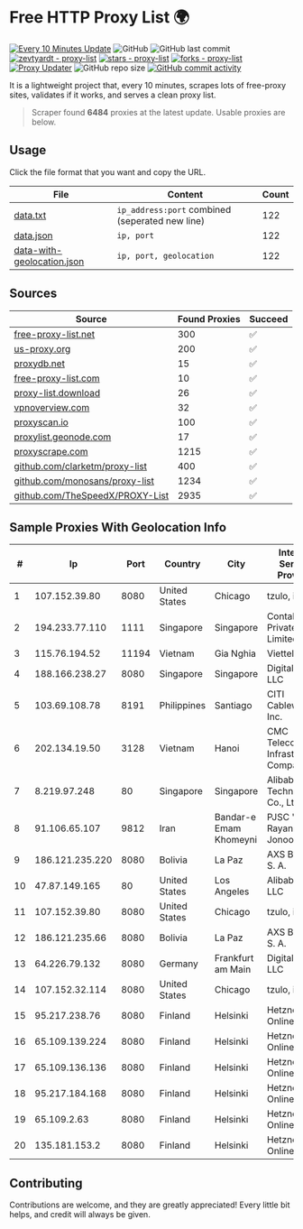 
# Free HTTP Proxy List 🌍

[![Every 10 Minutes Update](https://github.com/mertguvencli/http-proxy-list/actions/workflows/main.yml/badge.svg?branch=main)](https://github.com/mertguvencli/http-proxy-list/actions/workflows/main.yml)
![GitHub](https://img.shields.io/github/license/mertguvencli/http-proxy-list)
![GitHub last commit](https://img.shields.io/github/last-commit/mertguvencli/http-proxy-list)
[![zevtyardt - proxy-list](https://img.shields.io/static/v1?label=zevtyardt&message=proxy-list&color=blue&logo=github)](https://github.com/zevtyardt/proxy-list "Go to GitHub repo")
[![stars - proxy-list](https://img.shields.io/github/stars/zevtyardt/proxy-list?style=social)](https://github.com/zevtyardt/proxy-list)
[![forks - proxy-list](https://img.shields.io/github/forks/zevtyardt/proxy-list?style=social)](https://github.com/zevtyardt/proxy-list)
[![Proxy Updater](https://github.com/zevtyardt/proxy-list/workflows/Proxy%20Updater/badge.svg)](https://github.com/zevtyardt/proxy-list/actions?query=workflow:"Proxy+Updater")
![GitHub repo size](https://img.shields.io/github/repo-size/zevtyardt/proxy-list)
[![GitHub commit activity](https://img.shields.io/github/commit-activity/m/zevtyardt/proxy-list?logo=commits)](https://github.com/zevtyardt/proxy-list/commits/main)

It is a lightweight project that, every 10 minutes, scrapes lots of free-proxy sites, validates if it works, and serves a clean proxy list.

> Scraper found **6484** proxies at the latest update. Usable proxies are below.

## Usage

Click the file format that you want and copy the URL.

|File|Content|Count|
|----|-------|-----|
|[data.txt](https://raw.githubusercontent.com/mertguvencli/http-proxy-list/main/proxy-list/data.txt)|`ip_address:port` combined (seperated new line)|122|
|[data.json](https://raw.githubusercontent.com/mertguvencli/http-proxy-list/main/proxy-list/data.json)|`ip, port`|122|
|[data-with-geolocation.json](https://raw.githubusercontent.com/mertguvencli/http-proxy-list/main/proxy-list/data-with-geolocation.json)|`ip, port, geolocation`|122|

## Sources

|Source|Found Proxies|Succeed|
|------|-------------|-------|
|[free-proxy-list.net](https://free-proxy-list.net)|300|✅|
|[us-proxy.org](https://www.us-proxy.org)|200|✅|
|[proxydb.net](http://proxydb.net)|15|✅|
|[free-proxy-list.com](https://free-proxy-list.com/?page=&port=&type%5B%5D=http&type%5B%5D=https&up_time=0&search=Search)|10|✅|
|[proxy-list.download](https://www.proxy-list.download/HTTP)|26|✅|
|[vpnoverview.com](https://vpnoverview.com/privacy/anonymous-browsing/free-proxy-servers)|32|✅|
|[proxyscan.io](https://www.proxyscan.io)|100|✅|
|[proxylist.geonode.com](https://proxylist.geonode.com/api/proxy-list?limit=300&page=1&sort_by=lastChecked&sort_type=desc&protocols=http,https)|17|✅|
|[proxyscrape.com](https://api.proxyscrape.com/v2/?request=displayproxies&protocol=http&timeout=10000&country=all&ssl=all&anonymity=all)|1215|✅|
|[github.com/clarketm/proxy-list](https://raw.githubusercontent.com/clarketm/proxy-list/master/proxy-list-raw.txt)|400|✅|
|[github.com/monosans/proxy-list](https://raw.githubusercontent.com/monosans/proxy-list/main/proxies/http.txt)|1234|✅|
|[github.com/TheSpeedX/PROXY-List](https://raw.githubusercontent.com/TheSpeedX/PROXY-List/master/http.txt)|2935|✅|


## Sample Proxies With Geolocation Info

|#|Ip|Port|Country|City|Internet Service Provider|
|-|--|----|-------|----|-------------------------|
|1|107.152.39.80|8080|United States|Chicago|tzulo, inc.|
|2|194.233.77.110|1111|Singapore|Singapore|Contabo Asia Private Limited|
|3|115.76.194.52|11194|Vietnam|Gia Nghia|Viettel Group|
|4|188.166.238.27|8080|Singapore|Singapore|DigitalOcean, LLC|
|5|103.69.108.78|8191|Philippines|Santiago|CITI Cableworld Inc.|
|6|202.134.19.50|3128|Vietnam|Hanoi|CMC Telecom Infrastructure Company|
|7|8.219.97.248|80|Singapore|Singapore|Alibaba (US) Technology Co., Ltd.|
|8|91.106.65.107|9812|Iran|Bandar-e Emam Khomeyni|PJSC "Badr Rayan Jonoob"|
|9|186.121.235.220|8080|Bolivia|La Paz|AXS Bolivia S. A.|
|10|47.87.149.165|80|United States|Los Angeles|Alibaba.com LLC|
|11|107.152.39.80|8080|United States|Chicago|tzulo, inc.|
|12|186.121.235.66|8080|Bolivia|La Paz|AXS Bolivia S. A.|
|13|64.226.79.132|8080|Germany|Frankfurt am Main|DigitalOcean, LLC|
|14|107.152.32.114|8080|United States|Chicago|tzulo, inc.|
|15|95.217.238.76|8080|Finland|Helsinki|Hetzner Online GmbH|
|16|65.109.139.224|8080|Finland|Helsinki|Hetzner Online GmbH|
|17|65.109.136.136|8080|Finland|Helsinki|Hetzner Online GmbH|
|18|95.217.184.168|8080|Finland|Helsinki|Hetzner Online GmbH|
|19|65.109.2.63|8080|Finland|Helsinki|Hetzner Online GmbH|
|20|135.181.153.2|8080|Finland|Helsinki|Hetzner Online GmbH|



## Contributing

Contributions are welcome, and they are greatly appreciated! Every
little bit helps, and credit will always be given.


